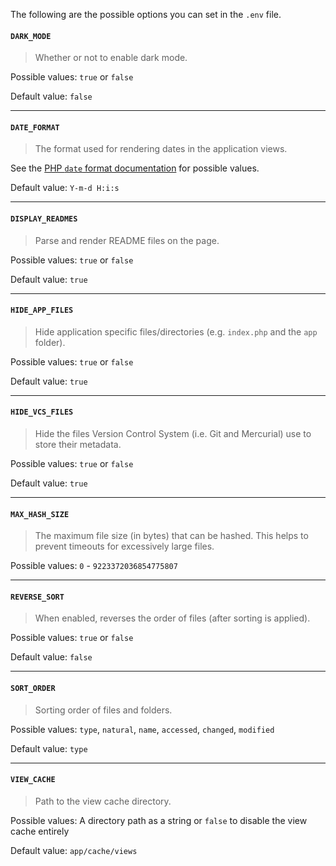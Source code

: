 The following are the possible options you can set in the `.env` file.

#### `DARK_MODE`

> Whether or not to enable dark mode.

Possible values: `true` or `false`

Default value: `false`

---

#### `DATE_FORMAT`

> The format used for rendering dates in the application views.

See the [PHP `date` format documentation](https://www.php.net/manual/en/function.date.php#refsect1-function.date-parameters) for possible values.

Default value: `Y-m-d H:i:s`

---

#### `DISPLAY_READMES`

> Parse and render README files on the page.

Possible values: `true` or `false`

Default value: `true`

---

#### `HIDE_APP_FILES`

> Hide application specific files/directories (e.g. `index.php` and the `app` folder).

Possible values: `true` or `false`

Default value: `true`

---

#### `HIDE_VCS_FILES`

> Hide the files Version Control System (i.e. Git and Mercurial) use to store their metadata.

Possible values: `true` or `false`

Default value: `true`

---

#### `MAX_HASH_SIZE`

> The maximum file size (in bytes) that can be hashed. This helps to prevent timeouts for excessively large files.

Possible values: `0` - `9223372036854775807`

---

#### `REVERSE_SORT`

> When enabled, reverses the order of files (after sorting is applied).

Possible values: `true` or `false`

Default value: `false`

---

#### `SORT_ORDER`

> Sorting order of files and folders.

Possible values: `type`, `natural`, `name`, `accessed`, `changed`, `modified`

Default value: `type`

---

#### `VIEW_CACHE`

> Path to the view cache directory.

Possible values: A directory path as a string or `false` to disable the view cache entirely

Default value: `app/cache/views`
